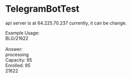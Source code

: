 # TelegramBotTest

api server is at 64.225.70.237 currently, it can be change.

Example Usage: <br>
BLG/21622<br>
<br>
Answer:
<br>
processing<br>
Capacity: 95<br>
Enrolled: 95<br>
21622<br>